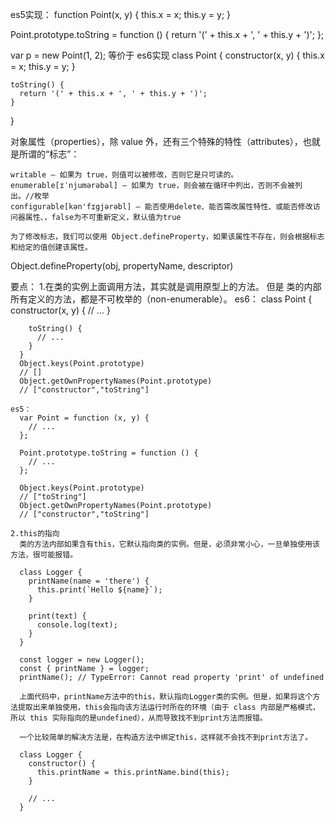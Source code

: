 es5实现：
  function Point(x, y) {
    this.x = x;
    this.y = y;
  }

  Point.prototype.toString = function () {
    return '(' + this.x + ', ' + this.y + ')';
  };

  var p = new Point(1, 2);
等价于
es6实现
  class Point {
    constructor(x, y) {
      this.x = x;
      this.y = y;
    }

    toString() {
      return '(' + this.x + ', ' + this.y + ')';
    }
  }

对象属性（properties），除 value 外，还有三个特殊的特性（attributes），也就是所谓的“标志”：

    writable — 如果为 true，则值可以被修改，否则它是只可读的。
    enumerable[ɪˈnjumərəbəl] — 如果为 true，则会被在循环中列出，否则不会被列出。//枚举
    configurable[kən'fɪgjərəbl] — 能否使用delete、能否需改属性特性、或能否修改访问器属性、，false为不可重新定义，默认值为true

    为了修改标志，我们可以使用 Object.defineProperty，如果该属性不存在，则会根据标志和给定的值创建该属性。
Object.defineProperty(obj, propertyName, descriptor)

要点：
  1.在类的实例上面调用方法，其实就是调用原型上的方法。 
    但是 类的内部所有定义的方法，都是不可枚举的（non-enumerable）。
    es6：
      class Point {
        constructor(x, y) {
          // ...
        }

        toString() {
          // ...
        }
      }
      Object.keys(Point.prototype)
      // []
      Object.getOwnPropertyNames(Point.prototype)
      // ["constructor","toString"]

    es5：
      var Point = function (x, y) {
        // ...
      };

      Point.prototype.toString = function () {
        // ...
      };

      Object.keys(Point.prototype)
      // ["toString"]
      Object.getOwnPropertyNames(Point.prototype)
      // ["constructor","toString"]

    2.this的指向
      类的方法内部如果含有this，它默认指向类的实例。但是，必须非常小心，一旦单独使用该方法，很可能报错。

      class Logger {
        printName(name = 'there') {
          this.print(`Hello ${name}`);
        }

        print(text) {
          console.log(text);
        }
      }

      const logger = new Logger();
      const { printName } = logger;
      printName(); // TypeError: Cannot read property 'print' of undefined
      
      上面代码中，printName方法中的this，默认指向Logger类的实例。但是，如果将这个方法提取出来单独使用，this会指向该方法运行时所在的环境（由于 class 内部是严格模式，所以 this 实际指向的是undefined），从而导致找不到print方法而报错。

      一个比较简单的解决方法是，在构造方法中绑定this，这样就不会找不到print方法了。

      class Logger {
        constructor() {
          this.printName = this.printName.bind(this);
        }

        // ...
      }